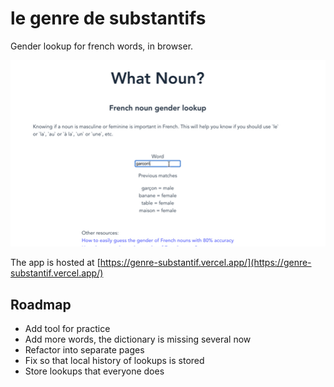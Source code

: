 # le genre de substantifs

Gender lookup for french words, in browser.

![Screencast](./example.gif)

The app is hosted at [https://genre-substantif.vercel.app/](https://genre-substantif.vercel.app/)

## Roadmap

- Add tool for practice
- Add more words, the dictionary is missing several now
- Refactor into separate pages
- Fix so that local history of lookups is stored
- Store lookups that everyone does